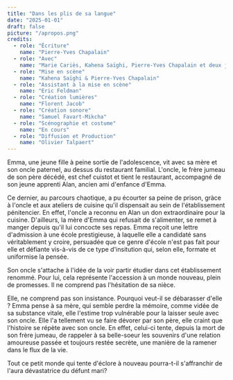 ```yaml
---
title: "Dans les plis de sa langue"
date: "2025-01-01"
draft: false
picture: "/apropos.png"
credits:
  - role: "Écriture"
    name: "Pierre-Yves Chapalain"
  - role: "Avec"
    name: "Marie Cariès, Kahena Saïghi, Pierre-Yves Chapalain et deux jeunes comédiens qui restent à identifier"
  - role: "Mise en scène"
    name: "Kahena Saïghi & Pierre-Yves Chapalain"
  - role: "Assistant à la mise en scène"
    name: "Eric Feldman"
  - role: "Création lumières"
    name: "Florent Jacob"
  - role: "Création sonore"
    name: "Samuel Favart-Mikcha"
  - role: "Scénographie et costume"
    name: "En cours"
  - role: "Diffusion et Production"
    name: "Olivier Talpaert"
---
```


Emma, une jeune fille à peine sortie de l'adolescence, vit avec sa mère et son oncle paternel, au dessus du restaurant familial. L'oncle, le frère jumeau de son père décédé, est chef cuistot et tient le restaurant, accompagné de son jeune apprenti Alan, ancien ami d'enfance d'Emma.

Ce dernier, au parcours chaotique, a pu écourter sa peine de prison, gràce à l'oncle et aux ateliers de cuisine qu'il dispensait au sein de l'établissement pénitencier. En effet, l'oncle a reconnu en Alan un don extraordinaire pour la cuisine. D'ailleurs, la mère d'Emma qui refusait de s'alimenter, se remet à manger depuis qu'il lui concocte ses repas.
Emma reçoit une lettre d'admission à une école prestigieuse, à laquelle elle a candidaté sans véritablement y croire, persuadée que ce genre d'école n'est pas fait pour elle et défiante vis-à-vis de ce type d'insitution qui, selon elle, formate et uniformise la pensée. 

Son oncle s'attache à  l'idée de la voir partir étudier dans cet établissement renommé. Pour lui, cela représente l'accession à un monde nouveau, plein de promesses. Il ne comprend pas l'hésitation de sa nièce. 

Elle, ne comprend pas son insistance. Pourquoi veut-il se débarasser d'elle ? Emma pense à sa mère, qui semble perdre la mémoire, comme vidée de sa substance vitale, elle l'estime trop vulnérable pour la laisser seule avec son oncle. Elle l'a tellement vu se faire dévorer par son père, elle craint que l'histoire se répète avec son oncle. En effet, celui-ci tente, depuis la mort de son frère jumeau, de rappeler à sa belle-soeur les souvenirs d'une relation amoureuse passée et toujours restée secrète, une manière de la ramener dans le flux de la vie. 

Tout ce petit monde qui tente d'éclore à nouveau pourra-t-il s'affranchir de l'aura dévastatrice du défunt mari?